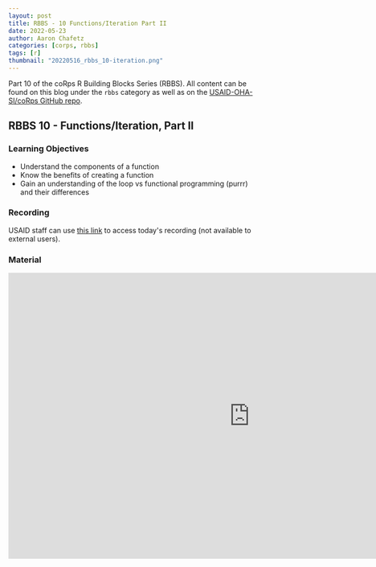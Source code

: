 ```yaml
---
layout: post
title: RBBS - 10 Functions/Iteration Part II
date: 2022-05-23
author: Aaron Chafetz
categories: [corps, rbbs]
tags: [r]
thumbnail: "20220516_rbbs_10-iteration.png"
---
```


Part 10 of the coRps R Building Blocks Series (RBBS). All content can be found on this blog under the `rbbs` category as well as on the [USAID-OHA-SI/coRps GitHub repo](https://github.com/USAID-OHA-SI/coRps).

## RBBS 10 - Functions/Iteration, Part II

### Learning Objectives
  - Understand the components of a function
  - Know the benefits of creating a function
  - Gain an understanding of the loop vs functional programming (purrr) and their differences

### Recording
USAID staff can use [this link](https://drive.google.com/file/d/1csq2B_Xrm3u_pcKjqa4M61xVCEDozSzD/view?usp=sharing) to access today's recording (not available to external users).

### Material

<iframe src="https://docs.google.com/presentation/d/e/2PACX-1vQ7qy4APP0w7AmFnCWmipEOwCpLK6mijTcTnhyMM-GuRdU6bq1oebEOSxQsf9fbGa_By9KJEOFW-xAl/embed?start=false&loop=false&delayms=3000" frameborder="0" width="960" height="569" allowfullscreen="true" mozallowfullscreen="true" webkitallowfullscreen="true"></iframe>